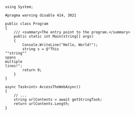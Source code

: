 <pre><code class="hljs csharp"><span class="hljs-keyword">using</span> System;

<span class="hljs-meta">#<span class="hljs-meta-keyword">pragma</span> <span class="hljs-meta-keyword">warning</span> disable 414, 3021</span>

<span class="hljs-keyword">public</span> <span class="hljs-keyword">class</span> <span class="hljs-title">Program</span>
{
    <span class="hljs-comment"><span class="hljs-doctag">///</span> <span class="hljs-doctag">&lt;summary&gt;</span>The entry point to the program.<span class="hljs-doctag">&lt;/summary&gt;</span></span>
    <span class="hljs-function"><span class="hljs-keyword">public</span> <span class="hljs-keyword">static</span> <span class="hljs-keyword">int</span> <span class="hljs-title">Main</span>(<span class="hljs-params"><span class="hljs-keyword">string</span>[] args</span>)
    </span>{
        Console.WriteLine(<span class="hljs-string">"Hello, World!"</span>);
        <span class="hljs-keyword">string</span> s = <span class="hljs-string">@"This
""string""
spans
multiple
lines!"</span>;
        <span class="hljs-keyword">return</span> <span class="hljs-number">0</span>;
    }
}

<span class="hljs-function"><span class="hljs-keyword">async</span> Task&lt;<span class="hljs-keyword">int</span>&gt; <span class="hljs-title">AccessTheWebAsync</span>(<span class="hljs-params"></span>)
</span>{
    <span class="hljs-comment">// ...</span>
    <span class="hljs-keyword">string</span> urlContents = <span class="hljs-keyword">await</span> getStringTask;
    <span class="hljs-keyword">return</span> urlContents.Length;
}</code></pre>